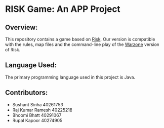 # RISK Game: An APP Project

## Overview:

This repository contains a game based on [Risk](https://store.steampowered.com/app/1128810/RISK_Global_Domination/). Our version is compatible with the rules, map files and the command-line play of the [Warzone](https://www.warzone.com/) version of Risk.

## Language Used:

The primary programming language used in this project is Java.

## Contributors:

- Sushant Sinha 40261753
- Raj Kumar Ramesh 40225218
- Bhoomi Bhatt 40291067
- Rupal Kapoor 40274905
